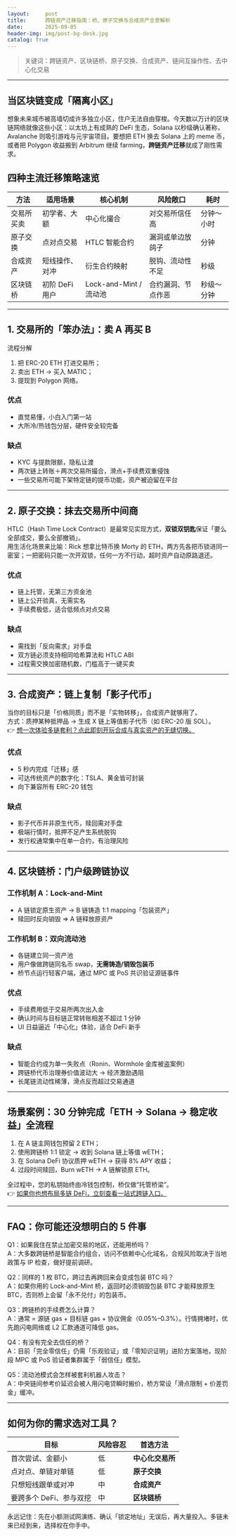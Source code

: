 ```yaml
---
layout:     post
title:      跨链资产迁移指南：桥、原子交换与合成资产全景解析
date:       2025-09-05
header-img: img/post-bg-desk.jpg
catalog: true
---
```


> 关键词：跨链资产、区块链桥、原子交换、合成资产、链间互操作性、去中心化交易

---

## 当区块链变成「隔离小区」

想象未来城市被高墙切成许多独立小区，住户无法自由穿梭。今天数以万计的区块链网络就像这些小区：以太坊上有成熟的 DeFi 生态，Solana 以秒级确认著称，Avalanche 则吸引游戏与元宇宙项目。要想把 ETH 换去 Solana 上的 meme 币，或者把 Polygon 收益搬到 Arbitrum 继续 farming，**跨链资产迁移**就成了刚性需求。

## 四种主流迁移策略速览

| 方法 | 适用场景 | 核心机制 | 风险敞口 | 耗时 |
|---|---|---|---|---|
| 交易所买卖 | 初学者、大额 | 中心化撮合 | 对交易所信任高 | 分钟～小时 |
| 原子交换 | 点对点交易 | HTLC 智能合约 | 漏洞或单边放鸽子 | 分钟 |
| 合成资产 | 短线操作、对冲 | 衍生合约映射 | 脱钩、流动性不足 | 秒级 |
| 区块链桥 | 初阶 DeFi 用户 | Lock-and-Mint / 流动池 | 合约漏洞、节点作恶 | 秒级～分钟 |

---

## 1. 交易所的「笨办法」：卖 A 再买 B

流程分解  
1. 把 ERC-20 ETH 打进交易所；  
2. 卖出 ETH → 买入 MATIC；  
3. 提现到 Polygon 网络。

### 优点
- 直觉易懂，小白入门第一站  
- 大所冷/热钱包分层，硬件安全较完备  

### 缺点
- KYC 与提款限额，隐私让渡  
- 两次链上转账＋两次交易所撮合，滑点+手续费双重侵蚀  
- 一些交易所可能下架特定链的提币功能，资产被迫留在平台  

---

## 2. 原子交换：抹去交易所中间商

HTLC（Hash Time Lock Contract）是最常见实现方式，**双锁双钥匙**保证「要么全部成交，要么全部撤销」。  
用生活化场景来比喻：Rick 想拿比特币换 Morty 的 ETH，两方先各把币锁进同一密室；一把密码只能一次开双锁，任何一方不行动，超时资产自动原路退还。

### 优点
- 链上托管，无第三方资金池  
- 链上公开验真，无需实名  
- 手续费极低，适合低频点对点交易  

### 缺点
- 需找到「反向需求」对手盘  
- 双方链必须支持相同哈希算法和 HTLC ABI  
- 过程需交换加密随机数，门槛高于一键买卖  

---

## 3. 合成资产：链上复制「影子代币」

当你的目标只是「价格同质」而不是「实物转移」，合成资产就够用了。  
方式：质押某种抵押品 → 生成 X 链上等值影子代币（如 ERC-20 版 SOL）。  
👉 [想一次体验多链套利？点此即刻开玩合成与真实资产的无缝切换。](https://okxdog.com/)

### 优点
- 5 秒内完成「迁移」感  
- 可达传统资产的数字化：TSLA、黄金皆可封装  
- 向下兼容所有 ERC-20 钱包  

### 缺点
- 影子代币并非原生代币，赎回需对手盘  
- 极端行情时，抵押不足产生系统脱钩  
- 发行权通常集中在单一合约，有治理风险  

---

## 4. 区块链桥：门户级跨链协议

### 工作机制 A：Lock-and-Mint
- A 链锁定原生资产 → B 链铸造 1:1 mapping「包装资产」  
- 赎回时反向销毁 ⇒ A 链释放原资产

### 工作机制 B：双向流动池
- 各链建立同一资产池  
- 用户像做跨链同名币 swap，**无需铸造/销毁包装币**  
- 桥节点运行轻客户端，通过 MPC 或 PoS 共识验证源链事件

### 优点
- 手续费用低于交易所两次出入金  
- 确认时间与目标链正常转账相差不超过 1 分钟  
- UI 日益逼近「中心化」体验，适合 DeFi 新手  

### 缺点
- 智能合约成为单一失败点（Ronin、Wormhole 金库被盗案例）  
- 跨链桥代币治理券价值波动大 → 经济激励遇阻  
- 长尾链流动性稀薄，滑点反而超过交易通道  

---

## 场景案例：30 分钟完成「ETH → Solana → 稳定收益」全流程

1. 在 A 链主网钱包预留 2 ETH；  
2. 使用跨链桥 1:1 锁定 → 收到 Solana 链上等值 wETH；  
3. 在 Solana DeFi 协议质押 wETH → 获得 8% APY 收益；  
4. 过段时间赎回，Burn wETH → A 链解锁原 ETH。  

全过程中，您的私钥始终由冷钱包控制，桥仅做“托管桥梁”。  
👉 [如果你也想布局多链 DeFi，立刻查看一站式跨链入口。](https://okxdog.com/)

---

## FAQ：你可能还没想明白的 5 件事

Q1：如果我住在禁止加密交易的地区，还能用桥吗？  
A：大多数跨链桥是智能合约组合，访问不依赖中心化域名，合规风险取决于当地政策与 IP 检查，做好提前调研。

Q2：同样的 1 枚 BTC，跨过去再跨回来会变成包装 BTC 吗？  
A：如果你用的 Lock-and-Mint 桥，返回时必须销毁包装 BTC 才能释放原生 BTC，否则桥上会留「永不兑付」的包装币。

Q3：跨链桥的手续费怎么计算？  
A：通常 = 源链 gas + 目标链 gas + 协议佣金（0.05%–0.3%）。行情拥堵时，优先跑闪电网络或 L2 汇款通道可降低 gas。

Q4：有没有完全去信任的桥？  
A：目前「完全零信任」仍需「乐观验证」或「零知识证明」进阶方案落地，现阶段 MPC 或 PoS 验证者集群属于「弱信任」模型。

Q5：流动池模式会怎样被套利机器人攻击？  
A：中央链间参考价延迟会被人用闪电贷瞬时搬价，桥方常设「滑点限制 + 价差罚金」缓冲。

---

## 如何为你的需求选对工具？

| 目标 | 风险容忍 | 首选方法 |
|---|---|---|
| 首次尝试、金额小 | 低 | **中心化交易所** |
| 点对点、单链对单链 | 低 | **原子交换** |
| 只想短线跟单或对冲 | 中 | **合成资产** |
| 要跨多个 DeFi、参与双挖 | 中 | **区块链桥** |

永远记住：先在小额测试网演练、确认「锁定地址」无误后，再大量投入。多链未来已经到来，选择权在你手中。
